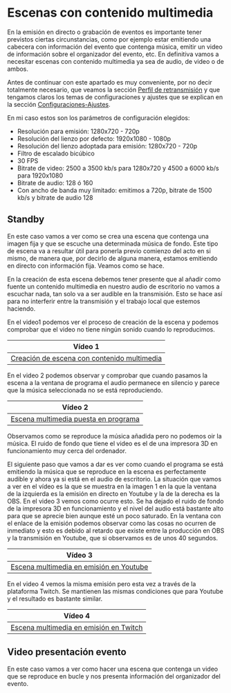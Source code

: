 # Escenas con contenido multimedia
En la emisión en directo o grabación de eventos es importante tener previstos ciertas circunstancias, como por ejemplo estar emitiendo una cabecera con información del evento que contenga música, emitir un video de información sobre el organizador del evento, etc. En definitiva vamos a necesitar escenas con contenido multimedia ya sea de audio, de video o de ambos.

Antes de continuar con este apartado es muy conveniente, por no decir totalmente necesario, que veamos la sección [Perfil de retransmisión](../apartados/perfiles.md) y que tengamos claros los temas de configuraciones y ajustes que se explican en la sección [Configuraciones-Ajustes]().

En mi caso estos son los parámetros de configuración elegidos:

* Resolución para emisión: 1280x720 - 720p
* Resolución del lienzo por defecto: 1920x1080 - 1080p
* Resolución del lienzo adoptada para emisión: 1280x720 - 720p
* Filtro de escalado bicúbico
* 30 FPS
* Bitrate de video: 2500 a 3500 kb/s para 1280x720 y 4500 a 6000 kb/s para 1920x1080
* Bitrate de audio: 128 ó 160
* Con ancho de banda muy limitado: emitimos a 720p, bitrate de 1500 kb/s y bitrate de audio 128

## Standby
En este caso vamos a ver como se crea una escena que contenga una imagen fija y que se escuche una determinada música de fondo. Este tipo de escena va a resultar útil para ponerla previo comienzo del acto en si mismo, de manera que, por decirlo de alguna manera, estamos emitiendo en directo con información fija. Veamos como se hace.

En la creación de esta escena debemos tener presente que al añadir como fuente un contenido multimedia en nuestro audio de escritorio no vamos a escuchar nada, tan solo va a ser audible en la transmisión. Esto se hace así para no interferir entre la transmisión y el trabajo local que estemos haciendo.

En el video1 podemos ver el proceso de creación de la escena y podemos comprobar que el video no tiene ningún sonido cuando lo reproducimos.

<center>

| Vídeo 1 |
|:-:|
| [Creación de escena con contenido multimedia](https://youtu.be/oqIRJ7HLngA) |

</center>

En el video 2 podemos observar y comprobar que cuando pasamos la escena a la ventana de programa el audio permanece en silencio y parece que la música seleccionada no se está reproduciendo.

<center>

| Vídeo 2 |
|:-:|
| [Escena multimedia puesta en programa](https://youtu.be/zwRwDfFuFIA) |

</center>

Observamos como se reproduce la música añadida pero no podemos oir la música. El ruido de fondo que tiene el video es el de una impresora 3D en funcionamiento muy cerca del ordenador.

El siguiente paso que vamos a dar es ver como cuando el programa se está emitiendo la música que se reproduce en la escena es perfectamente audible y ahora ya si está en el audio de escritorio. La situación que vamos a ver en el vídeo es la que se muestra en la imagen 1 en la que la ventana de la izquierda es la emisión en directo en Youtube y la de la derecha es la OBS. En el video 3 vemos como ocurre esto. Se ha dejado el ruido de fondo de la impresora 3D en funcionamiento y el nivel del audio está bastante alto para que se aprecie bien aunque esté un poco saturado. En la ventana con el enlace de la emisión podemos observar como las cosas no ocurren de inmediato y esto es debido al retardo que existe entre la producción en OBS y la transmisión en Youtube, que si observamos es de unos 40 segundos.

<center>

| Vídeo 3 |
|:-:|
| [Escena multimedia en emisión en Youtube](https://youtu.be/z_wWDbZoyuU) |

</center>

En el video 4 vemos la misma emisión pero esta vez a través de la plataforma Twitch. Se mantienen las mismas condiciones que para Youtube y el resultado es bastante similar.

<center>

| Vídeo 4 |
|:-:|
| [Escena multimedia en emisión en Twitch](https://youtu.be/k5ENK8OAC5g) |

</center>

## Video presentación evento
En este caso vamos a ver como hacer una escena que contenga un video que se reproduce en bucle y nos presenta información del organizador del evento.

